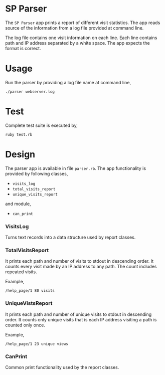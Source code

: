 # SP Parser

The `SP Parser` app prints a report of different visit statistics.  The app reads source of the information from a log file provided at command line.

The log file contains one visit information on each line.  Each line contains path and IP address separated by a white space.  The app expects the format is correct.


# Usage
Run the parser by providing a log file name at command line,
```
./parser webserver.log
```


# Test

Complete test suite is executed by,
```
ruby test.rb
```


# Design

The parser app is available in file `parser.rb`.  The app functionality is provided by following classes,

* `visits_log`
* `total_visits_report`
* `unique_visits_report`

and module,

* `can_print`


### VisitsLog

Turns text records into a data structure used by report classes.


### TotalVisitsReport

It prints each path and number of visits to stdout in descending order.  It counts every visit made by an IP address to any path.  The count includes repeated visits.

Example,
```
/help_page/1 80 visits
```


### UniqueVistsReport

It prints each path and number of unique visits to stdout in descending order.  It counts only unique visits that is each IP address visiting a path is counted only once.

Example,
```
/help_page/1 23 unique views
```


### CanPrint

Common print functionality used by the report classes.
